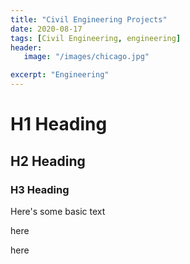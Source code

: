 ```yaml
---
title: "Civil Engineering Projects"
date: 2020-08-17
tags: [Civil Engineering, engineering]
header:
   image: "/images/chicago.jpg"

excerpt: "Engineering"
---
```



# H1 Heading

## H2 Heading

### H3 Heading

Here's some basic text

here


here

